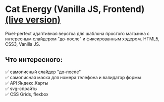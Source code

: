# Cat Energy (Vanilla JS, Frontend) [(live version)](https://natalyay.github.io/cat-energy/)
Pixel-perfect адаптивная верстка для шаблона простого магазина с интересным слайдером "до-после" и фиксированным хэдером. HTML5, CSS3, Vanilla JS.
## Что интересного:   
:white_check_mark: самописный слайдер "до-после"    
:white_check_mark: самописная маска для номера телефона и валидатор формы    
:white_check_mark: API Яндекс.Карты    
:white_check_mark: svg-спрайты    
:white_check_mark: CSS Grids, flexbox    
